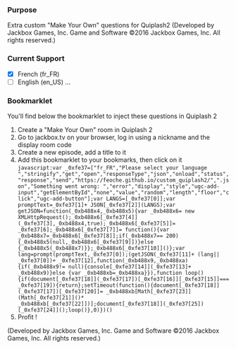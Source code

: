 ### Purpose
Extra custom "Make Your Own" questions for Quiplash2 (Developed by Jackbox Games, Inc. Game and Software ©2016 Jackbox Games, Inc. All rights reserved.)

### Current Support
- [x] French (fr_FR)
- [ ] English (en_US)
...

### Bookmarklet
You'll find below the bookmarklet to inject these questions in Quiplash 2

1. Create a "Make Your Own" room in Quiplash 2
2. Go to jackbox.tv on your browser, log in using a nickname and the display room code
3. Create a new episode, add a title to it
4. Add this bookmarklet to your bookmarks, then click on it  
  `javascript:var _0xfe37=["fr_FR","Please select your language ","stringify","get","open","responseType","json","onload","status","response","send","https://feoche.github.io/custom_quiplash2/",".json","Something went wrong: ","error","display","style","ugc-add-input","getElementById","none","value","random","length","floor","click","ugc-add-button"];var LANGS=[_0xfe37[0]];var promptText=_0xfe37[1]+ JSON[_0xfe37[2]](LANGS);var getJSON=function(_0xb488x4,_0xb488x5){var _0xb488x6= new XMLHttpRequest();_0xb488x6[_0xfe37[4]](_0xfe37[3],_0xb488x4,true);_0xb488x6[_0xfe37[5]]= _0xfe37[6];_0xb488x6[_0xfe37[7]]= function(){var _0xb488x7=_0xb488x6[_0xfe37[8]];if(_0xb488x7== 200){_0xb488x5(null,_0xb488x6[_0xfe37[9]])}else {_0xb488x5(_0xb488x7)}};_0xb488x6[_0xfe37[10]]()};var lang=prompt(promptText,_0xfe37[0]);(getJSON(_0xfe37[11]+ (lang|| _0xfe37[0])+ _0xfe37[12],function(_0xb488x9,_0xb488xa){if(_0xb488x9!= null){console[_0xfe37[14]](_0xfe37[13]+ _0xb488x9)}else {var _0xb488xb=_0xb488xa}}),function loop(){if(document[_0xfe37[18]](_0xfe37[17])[_0xfe37[16]][_0xfe37[15]]=== _0xfe37[19]){return};setTimeout(function(){document[_0xfe37[18]](_0xfe37[17])[_0xfe37[20]]= _0xb488xb[Math[_0xfe37[23]](Math[_0xfe37[21]]()* _0xb488xb[_0xfe37[22]])];document[_0xfe37[18]](_0xfe37[25])[_0xfe37[24]]();loop()},0)})()`
5. Profit !

(Developed by Jackbox Games, Inc. Game and Software ©2016 Jackbox Games, Inc. All rights reserved.)
